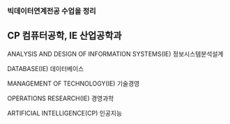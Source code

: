 ### 빅데이터연계전공 수업을 정리
CP 컴퓨터공학, IE 산업공학과
---  
ANALYSIS AND DESIGN OF INFORMATION SYSTEMS(IE) 정보시스템분석설계

DATABASE(IE) 데이터베이스

MANAGEMENT OF TECHNOLOGY(IE) 기술경영

OPERATIONS RESEARCH(IE) 경영과학

ARTIFICIAL INTELLIGENCE(CP) 인공지능
